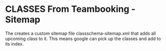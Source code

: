 # CLASSES From Teambooking - Sitemap

The creates a custom sitemap file classschema-sitemap.xml that adds all upcoming class to it.
This means google can pick up the classes and add to its index.
